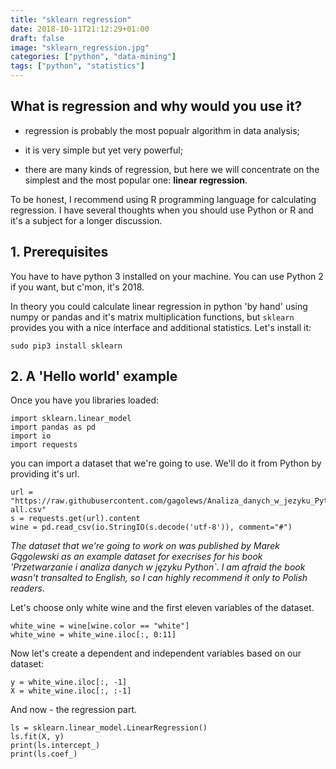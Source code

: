 ```yaml
---
title: "sklearn regression"
date: 2018-10-11T21:12:29+01:00
draft: false
image: "sklearn_regression.jpg"
categories: ["python", "data-mining"]
tags: ["python", "statistics"]
---
```


## What is regression and why would you use it?

* regression is probably the most popualr algorithm in data analysis;

* it is very simple but yet very powerful;

* there are many kinds of regression, but here we will concentrate on the simplest and the most popular one: **linear regression**.

To be honest, I recommend using R programming language for calculating regression. I have several thoughts when you should use Python or R and it's a subject for a longer discussion.

## 1. Prerequisites

You have to have python 3 installed on your machine. You can use Python 2 if you want, but c'mon, it's 2018.

In theory you could calculate linear regression in python 'by hand' using numpy or pandas and it's matrix multiplication functions, but `sklearn` provides you with a nice interface and additional statistics. Let's install it:

```{bash}
sudo pip3 install sklearn
```

## 2. A 'Hello world' example

Once you have you libraries loaded:
```{python}
import sklearn.linear_model
import pandas as pd
import io
import requests
```

you can import a dataset that we're going to use. We'll do it from Python by providing it's url.

```{python}
url = "https://raw.githubusercontent.com/gagolews/Analiza_danych_w_jezyku_Python/master/zbiory_danych/winequality-all.csv"
s = requests.get(url).content
wine = pd.read_csv(io.StringIO(s.decode('utf-8')), comment="#")
```

*The dataset that we're going to work on was published by Marek Gągolewski as an example dataset for execrises for his book 'Przetwarzanie i analiza danych w języku Python`. I am afraid the book wasn't transalted to English, so I can highly recommend it only to Polish readers.*

Let's choose only white wine and the first eleven variables of the dataset.
```{python}
white_wine = wine[wine.color == "white"]
white_wine = white_wine.iloc[:, 0:11]
```

Now let's create a dependent and independent variables based on our dataset:
```{python}
y = white_wine.iloc[:, -1]
X = white_wine.iloc[:, :-1]
```

And now - the regression part.
```{python}
ls = sklearn.linear_model.LinearRegression()
ls.fit(X, y)
print(ls.intercept_)
print(ls.coef_)
```
